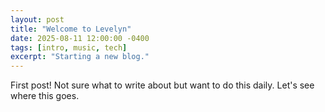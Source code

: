 ```yaml
---
layout: post
title: "Welcome to Levelyn"
date: 2025-08-11 12:00:00 -0400
tags: [intro, music, tech]
excerpt: "Starting a new blog."
---
```


First post! Not sure what to write about but want to do this daily. Let's see where this goes.